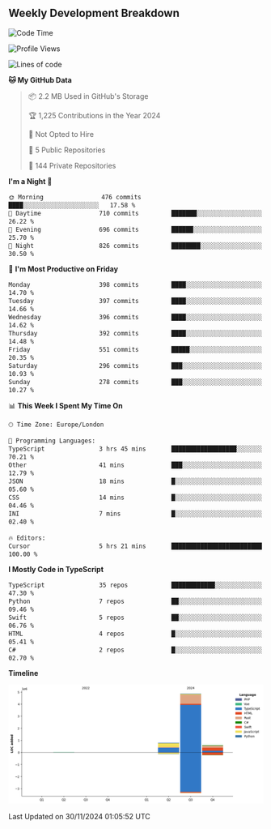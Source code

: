 


## Weekly Development Breakdown
<!--START_SECTION:waka-->
![Code Time](http://img.shields.io/badge/Code%20Time-1%2C567%20hrs%2045%20mins-blue)

![Profile Views](http://img.shields.io/badge/Profile%20Views-0-blue)

![Lines of code](https://img.shields.io/badge/From%20Hello%20World%20I%27ve%20Written-6.3%20million%20lines%20of%20code-blue)

**🐱 My GitHub Data** 

> 📦 2.2 MB Used in GitHub's Storage 
 > 
> 🏆 1,225 Contributions in the Year 2024
 > 
> 🚫 Not Opted to Hire
 > 
> 📜 5 Public Repositories 
 > 
> 🔑 144 Private Repositories 
 > 
**I'm a Night 🦉** 

```text
🌞 Morning                476 commits         ████░░░░░░░░░░░░░░░░░░░░░   17.58 % 
🌆 Daytime                710 commits         ███████░░░░░░░░░░░░░░░░░░   26.22 % 
🌃 Evening                696 commits         ██████░░░░░░░░░░░░░░░░░░░   25.70 % 
🌙 Night                  826 commits         ████████░░░░░░░░░░░░░░░░░   30.50 % 
```
📅 **I'm Most Productive on Friday** 

```text
Monday                   398 commits         ████░░░░░░░░░░░░░░░░░░░░░   14.70 % 
Tuesday                  397 commits         ████░░░░░░░░░░░░░░░░░░░░░   14.66 % 
Wednesday                396 commits         ████░░░░░░░░░░░░░░░░░░░░░   14.62 % 
Thursday                 392 commits         ████░░░░░░░░░░░░░░░░░░░░░   14.48 % 
Friday                   551 commits         █████░░░░░░░░░░░░░░░░░░░░   20.35 % 
Saturday                 296 commits         ███░░░░░░░░░░░░░░░░░░░░░░   10.93 % 
Sunday                   278 commits         ███░░░░░░░░░░░░░░░░░░░░░░   10.27 % 
```


📊 **This Week I Spent My Time On** 

```text
🕑︎ Time Zone: Europe/London

💬 Programming Languages: 
TypeScript               3 hrs 45 mins       ██████████████████░░░░░░░   70.21 % 
Other                    41 mins             ███░░░░░░░░░░░░░░░░░░░░░░   12.79 % 
JSON                     18 mins             █░░░░░░░░░░░░░░░░░░░░░░░░   05.60 % 
CSS                      14 mins             █░░░░░░░░░░░░░░░░░░░░░░░░   04.46 % 
INI                      7 mins              █░░░░░░░░░░░░░░░░░░░░░░░░   02.40 % 

🔥 Editors: 
Cursor                   5 hrs 21 mins       █████████████████████████   100.00 % 
```

**I Mostly Code in TypeScript** 

```text
TypeScript               35 repos            ████████████░░░░░░░░░░░░░   47.30 % 
Python                   7 repos             ██░░░░░░░░░░░░░░░░░░░░░░░   09.46 % 
Swift                    5 repos             ██░░░░░░░░░░░░░░░░░░░░░░░   06.76 % 
HTML                     4 repos             █░░░░░░░░░░░░░░░░░░░░░░░░   05.41 % 
C#                       2 repos             █░░░░░░░░░░░░░░░░░░░░░░░░   02.70 % 
```



**Timeline**

![Lines of Code chart](https://raw.githubusercontent.com/mars-arch/mars-arch/main/assets/bar_graph.png)


 Last Updated on 30/11/2024 01:05:52 UTC
<!--END_SECTION:waka-->
